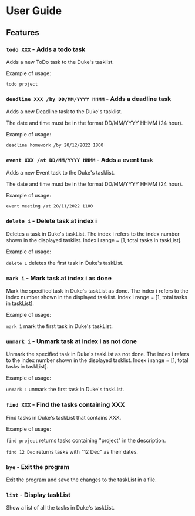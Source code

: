 # User Guide

## Features

### `todo XXX` - Adds a todo task 

Adds a new ToDo task to the Duke's tasklist.

Example of usage: 

`todo project`

### `deadline XXX /by DD/MM/YYYY HHMM` - Adds a deadline task

Adds a new Deadline task to the Duke's tasklist.

The date and time must be in the format DD/MM/YYYY HHMM (24 hour).

Example of usage:

`deadline homework /by 20/12/2022 1800`

### `event XXX /at DD/MM/YYYY HHMM` - Adds a event task

Adds a new Event task to the Duke's tasklist.

The date and time must be in the format DD/MM/YYYY HHMM (24 hour).

Example of usage:

`event meeting /at 20/11/2022 1100`

### `delete i` - Delete task at index i

Deletes a task in Duke's taskList.
The index i refers to the index number shown in the displayed tasklist. 
Index i range = [1, total tasks in taskList].

Example of usage:

`delete 1` deletes the first task in Duke's taskList.

### `mark i` - Mark task at index i as done

Mark the specified task in Duke's taskList as done.
The index i refers to the index number shown in the displayed tasklist.
Index i range = [1, total tasks in taskList].

Example of usage:

`mark 1` mark the first task in Duke's taskList.

### `unmark i` - Unmark task at index i as not done

Unmark the specified task in Duke's taskList as not done.
The index i refers to the index number shown in the displayed tasklist.
Index i range = [1, total tasks in taskList].

Example of usage:

`unmark 1` unmark the first task in Duke's taskList.

### `find XXX` - Find the tasks containing XXX

Find tasks in Duke's taskList that contains XXX.

Example of usage:

`find project` returns tasks containing "project" in the description.

`find 12 Dec` returns tasks with "12 Dec" as their dates.


### `bye` - Exit the program

Exit the program and save the changes to the taskList in a file.

### `list` - Display taskList

Show a list of all the tasks in Duke's taskList.
